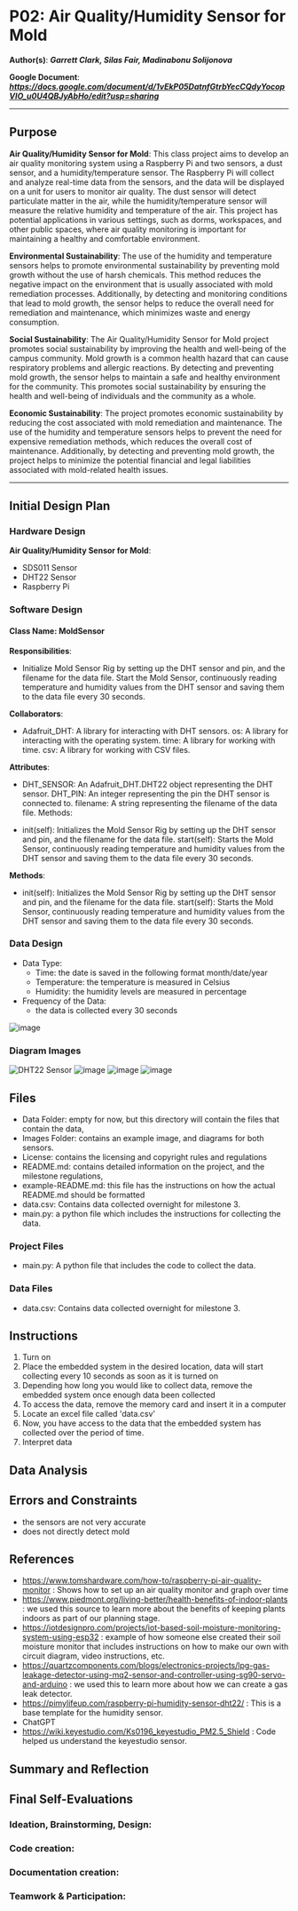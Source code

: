 # P02: Air Quality/Humidity Sensor for Mold

**Author(s)**: __*Garrett Clark, Silas Fair, Madinabonu Solijonova*__

**Google Document**: __*https://docs.google.com/document/d/1vEkP05DatnfGtrbYecCQdyYocopVIO_u0U4QBJyAbHo/edit?usp=sharing*__

---
## Purpose
**Air Quality/Humidity Sensor for Mold**: 
This class project aims to develop an air quality monitoring system using a Raspberry Pi and two sensors, a dust sensor, and a humidity/temperature sensor. The Raspberry Pi will collect and analyze real-time data from the sensors, and the data will be displayed on a unit for users to monitor air quality. The dust sensor will detect particulate matter in the air, while the humidity/temperature sensor will measure the relative humidity and temperature of the air. This project has potential applications in various settings, such as dorms, workspaces, and other public spaces, where air quality monitoring is important for maintaining a healthy and comfortable environment.

**Environmental Sustainability**: 
The use of the humidity and temperature sensors helps to promote environmental sustainability by preventing mold growth without the use of harsh chemicals. This method reduces the negative impact on the environment that is usually associated with mold remediation processes. Additionally, by detecting and monitoring conditions that lead to mold growth, the sensor helps to reduce the overall need for remediation and maintenance, which minimizes waste and energy consumption.

**Social Sustainability**: 
The Air Quality/Humidity Sensor for Mold project promotes social sustainability by improving the health and well-being of the campus community. Mold growth is a common health hazard that can cause respiratory problems and allergic reactions. By detecting and preventing mold growth, the sensor helps to maintain a safe and healthy environment for the community. This promotes social sustainability by ensuring the health and well-being of individuals and the community as a whole.

**Economic Sustainability**: 
The project promotes economic sustainability by reducing the cost associated with mold remediation and maintenance. The use of the humidity and temperature sensors helps to prevent the need for expensive remediation methods, which reduces the overall cost of maintenance. Additionally, by detecting and preventing mold growth, the project helps to minimize the potential financial and legal liabilities associated with mold-related health issues.

---

## Initial Design Plan

### Hardware Design
**Air Quality/Humidity Sensor for Mold**:
* SDS011 Sensor
* DHT22 Sensor
* Raspberry Pi

### Software Design
#### Class Name: MoldSensor

**Responsibilities**:

- Initialize Mold Sensor Rig by setting up the DHT sensor and pin, and the filename for the data file. Start the Mold Sensor, continuously reading temperature and humidity values from the DHT sensor and saving them to the data file every 30 seconds.

**Collaborators**:

- Adafruit_DHT: A library for interacting with DHT sensors.
os: A library for interacting with the operating system.
time: A library for working with time.
csv: A library for working with CSV files.

**Attributes**:

- DHT_SENSOR: An Adafruit_DHT.DHT22 object representing the DHT sensor.
DHT_PIN: An integer representing the pin the DHT sensor is connected to.
filename: A string representing the filename of the data file.
Methods:

- init(self): Initializes the Mold Sensor Rig by setting up the DHT sensor and pin, and the filename for the data file.
start(self): Starts the Mold Sensor, continuously reading temperature and humidity values from the DHT sensor and saving them to the data file every 30 seconds.

**Methods**:
- init(self): Initializes the Mold Sensor Rig by setting up the DHT sensor and pin, and the filename for the data file.
start(self): Starts the Mold Sensor, continuously reading temperature and humidity values from the DHT sensor and saving them to the data file every 30 seconds.

### Data Design
- Data Type: 
  - Time: the date is saved in the following format month/date/year
  - Temperature: the temperature is measured in Celsius 
  - Humidity: the humidity levels are measured in percentage 
- Frequency of the Data: 
   - the data is collected every 30 seconds

![image](https://user-images.githubusercontent.com/97661971/226230326-53a2b3df-9595-466c-8ff9-7202d12c663a.png)
### Diagram Images

![DHT22 Sensor](https://github.com/CSC300-Embedded-Systems/p02-project-2-silas-madina-garrett/blob/299e4b322f7ee57cb1add314cebee5af348ec9cc/images/DHT22.jpg)
![image](https://user-images.githubusercontent.com/97661971/226479600-67463cc4-c96d-43ab-b868-01494b819b9f.png)
![image](https://user-images.githubusercontent.com/97661971/225777106-18c18982-5ed1-4415-bb9f-da50b6717dad.png)
![image](https://user-images.githubusercontent.com/97661971/225777162-6f7f241d-e624-496d-91cf-e1115a9c1b09.png)

## Files

* Data Folder: empty for now, but this directory will contain the files that contain the data,
* Images Folder: contains an example image, and diagrams for both sensors. 
* License: contains the licensing and copyright rules and regulations
* README.md: contains detailed information on the project, and the milestone regulations,
* example-README.md: this file has the instructions on how the actual README.md should be formatted
* data.csv: Contains data collected overnight for milestone 3.
* main.py: a python file which includes the instructions for collecting the data. 

### Project Files
* main.py: A python file that includes the code to collect the data. 
### Data Files
* data.csv: Contains data collected overnight for milestone 3.
## Instructions
1. Turn on
2. Place the embedded system in the desired location, data will start collecting every 10 seconds as soon as it is turned on
3. Depending how long you would like to collect data, remove the embedded system once enough data been collected
4. To access the data, remove the memory card and insert it in a computer
5. Locate an excel file called 'data.csv' 
6. Now, you have access to the data that the embedded system has collected over the period of time.
7. Interpret data
## Data Analysis

## Errors and Constraints
* the sensors are not very accurate 
* does not directly detect mold
## References
* https://www.tomshardware.com/how-to/raspberry-pi-air-quality-monitor : Shows how to set up an air quality monitor and graph over time
* https://www.piedmont.org/living-better/health-benefits-of-indoor-plants : we used this source to learn more about the benefits of keeping plants indoors as part of our planning stage. 
* https://iotdesignpro.com/projects/iot-based-soil-moisture-monitoring-system-using-esp32 : example of how someone else created their soil moisture monitor that includes instructions on how to make our own with circuit diagram, video instructions, etc. 
* https://quartzcomponents.com/blogs/electronics-projects/lpg-gas-leakage-detector-using-mq2-sensor-and-controller-using-sg90-servo-and-arduino : we used this to learn more about how we can create a gas leak detector. 
* https://pimylifeup.com/raspberry-pi-humidity-sensor-dht22/ : This is a base template for the humidity sensor.
* ChatGPT
* https://wiki.keyestudio.com/Ks0196_keyestudio_PM2.5_Shield : Code helped us understand the keyestudio sensor.

## Summary and Reflection

## Final Self-Evaluations

### Ideation, Brainstorming, Design:

### Code creation: 

### Documentation creation:

### Teamwork & Participation:


